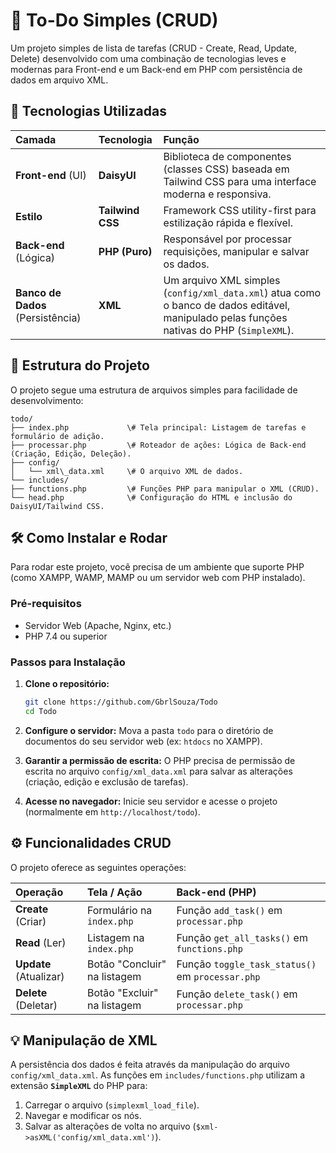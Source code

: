 # 📝 To-Do Simples (CRUD)

Um projeto simples de lista de tarefas (CRUD - Create, Read, Update, Delete) desenvolvido com uma combinação de tecnologias leves e modernas para Front-end e um Back-end em PHP com persistência de dados em arquivo XML.

## 🚀 Tecnologias Utilizadas

| Camada | Tecnologia | Função |
| :--- | :--- | :--- |
| **Front-end** (UI) | **DaisyUI** | Biblioteca de componentes (classes CSS) baseada em Tailwind CSS para uma interface moderna e responsiva. |
| **Estilo** | **Tailwind CSS** | Framework CSS utility-first para estilização rápida e flexível. |
| **Back-end** (Lógica) | **PHP (Puro)** | Responsável por processar requisições, manipular e salvar os dados. |
| **Banco de Dados** (Persistência) | **XML** | Um arquivo XML simples (`config/xml_data.xml`) atua como o banco de dados editável, manipulado pelas funções nativas do PHP (`SimpleXML`). |

## 📁 Estrutura do Projeto

O projeto segue uma estrutura de arquivos simples para facilidade de desenvolvimento:

```
todo/
├── index.php             \# Tela principal: Listagem de tarefas e formulário de adição.
├── processar.php         \# Roteador de ações: Lógica de Back-end (Criação, Edição, Deleção).
├── config/
│   └── xml\_data.xml     \# O arquivo XML de dados.
└── includes/
├── functions.php         \# Funções PHP para manipular o XML (CRUD).
└── head.php              \# Configuração do HTML e inclusão do DaisyUI/Tailwind CSS.
```

## 🛠️ Como Instalar e Rodar

Para rodar este projeto, você precisa de um ambiente que suporte PHP (como XAMPP, WAMP, MAMP ou um servidor web com PHP instalado).

### Pré-requisitos

* Servidor Web (Apache, Nginx, etc.)
* PHP 7.4 ou superior

### Passos para Instalação

1.  **Clone o repositório:**
    ```bash
    git clone https://github.com/GbrlSouza/Todo
    cd Todo
    ```

2.  **Configure o servidor:**
    Mova a pasta `todo` para o diretório de documentos do seu servidor web (ex: `htdocs` no XAMPP).

3.  **Garantir a permissão de escrita:**
    O PHP precisa de permissão de escrita no arquivo `config/xml_data.xml` para salvar as alterações (criação, edição e exclusão de tarefas).

4.  **Acesse no navegador:**
    Inicie seu servidor e acesse o projeto (normalmente em `http://localhost/todo`).

## ⚙️ Funcionalidades CRUD

O projeto oferece as seguintes operações:

| Operação | Tela / Ação | Back-end (PHP) |
| :--- | :--- | :--- |
| **Create** (Criar) | Formulário na `index.php` | Função `add_task()` em `processar.php` |
| **Read** (Ler) | Listagem na `index.php` | Função `get_all_tasks()` em `functions.php` |
| **Update** (Atualizar) | Botão "Concluir" na listagem | Função `toggle_task_status()` em `processar.php` |
| **Delete** (Deletar) | Botão "Excluir" na listagem | Função `delete_task()` em `processar.php` |

## 💡 Manipulação de XML

A persistência dos dados é feita através da manipulação do arquivo `config/xml_data.xml`. As funções em `includes/functions.php` utilizam a extensão **`SimpleXML`** do PHP para:

1.  Carregar o arquivo (`simplexml_load_file`).
2.  Navegar e modificar os nós.
3.  Salvar as alterações de volta no arquivo (`$xml->asXML('config/xml_data.xml')`).
